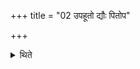 +++
title = "02 उपहूतो द्यौः पितोप"

+++

<details><summary>थिते</summary>

2. Upahūto dyauḥ pitā... is the special (formula) for (separating) the portion (of sacrificial bread) for Āgnīdhra.
</details>

